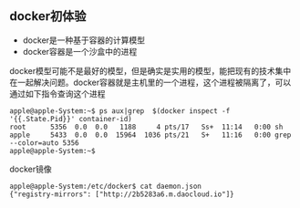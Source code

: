docker初体验
------------------------------------------

* docker是一种基于容器的计算模型
* docker容器是一个沙盒中的进程

docker模型可能不是最好的模型，但是确实是实用的模型，能把现有的技术集中在一起解决问题。docker容器就是主机里的一个进程，这个进程被隔离了，可以通过如下指令查询这个进程
```
apple@apple-System:~$ ps aux|grep  $(docker inspect -f '{{.State.Pid}}' container-id)
root      5356  0.0  0.0   1188     4 pts/17   Ss+  11:14   0:00 sh
apple     5433  0.0  0.0  15964  1036 pts/21   S+   11:16   0:00 grep --color=auto 5356
apple@apple-System:~$ 
```

docker镜像

```
apple@apple-System:/etc/docker$ cat daemon.json 
{"registry-mirrors": ["http://2b5283a6.m.daocloud.io"]}
```
